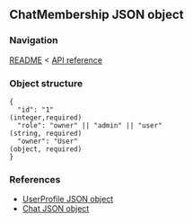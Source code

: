 ## ChatMembership JSON object

### Navigation
[README](../../README.md)
<
[API reference](../api_reference.md)

### Object structure
```
{
  "id": "1"                                                                     (integer,required)
  "role": "owner" || "admin" || "user"                                          (string, required)
  "owner": "User"                                                               (object, required)
}
```

### References
- [UserProfile JSON object](./user_profile.md)
- [Chat JSON object](./chat.md)
